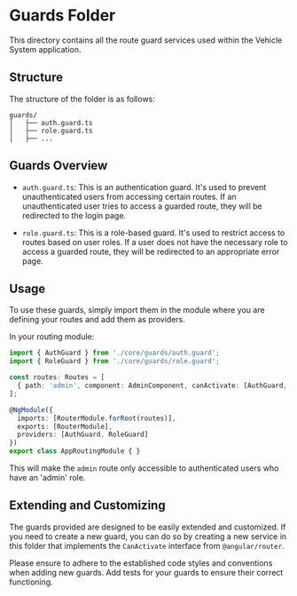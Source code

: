 # Guards Folder

This directory contains all the route guard services used within the Vehicle System application.

## Structure

The structure of the folder is as follows:

```plaintext
guards/
│   ├── auth.guard.ts
│   ├── role.guard.ts
│   ├── ...
```

## Guards Overview

- `auth.guard.ts`: This is an authentication guard. It's used to prevent unauthenticated users from accessing certain routes. If an unauthenticated user tries to access a guarded route, they will be redirected to the login page.

- `role.guard.ts`: This is a role-based guard. It's used to restrict access to routes based on user roles. If a user does not have the necessary role to access a guarded route, they will be redirected to an appropriate error page.

## Usage

To use these guards, simply import them in the module where you are defining your routes and add them as providers.

In your routing module:

```typescript
import { AuthGuard } from './core/guards/auth.guard';
import { RoleGuard } from './core/guards/role.guard';

const routes: Routes = [
  { path: 'admin', component: AdminComponent, canActivate: [AuthGuard, RoleGuard], data: { role: 'admin'} }
];

@NgModule({
  imports: [RouterModule.forRoot(routes)],
  exports: [RouterModule],
  providers: [AuthGuard, RoleGuard]
})
export class AppRoutingModule { }
```

This will make the `admin` route only accessible to authenticated users who have an 'admin' role.

## Extending and Customizing

The guards provided are designed to be easily extended and customized. If you need to create a new guard, you can do so by creating a new service in this folder that implements the `CanActivate` interface from `@angular/router`.

Please ensure to adhere to the established code styles and conventions when adding new guards. Add tests for your guards to ensure their correct functioning.
